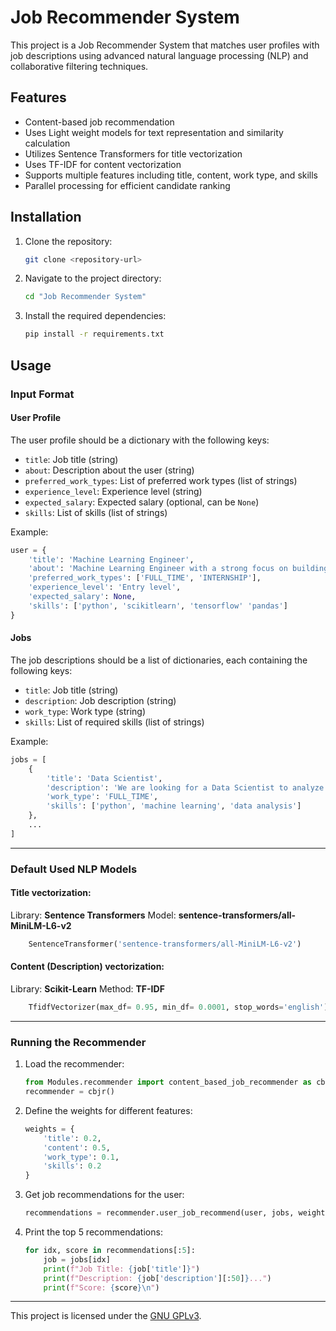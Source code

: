 # Job Recommender System

This project is a Job Recommender System that matches user profiles with job descriptions using advanced natural language processing (NLP) and collaborative filtering techniques.

## Features

- Content-based job recommendation
- Uses Light weight models for text representation and similarity calculation
- Utilizes Sentence Transformers for title vectorization
- Uses TF-IDF for content vectorization
- Supports multiple features including title, content, work type, and skills
- Parallel processing for efficient candidate ranking

## Installation

1. Clone the repository:
    ```sh
    git clone <repository-url>
    ```

2. Navigate to the project directory:
    ```sh
    cd "Job Recommender System"
    ```

3. Install the required dependencies:
    ```sh
    pip install -r requirements.txt
    ```

## Usage

### Input Format

#### User Profile

The user profile should be a dictionary with the following keys:

- `title`: Job title (string)
- `about`: Description about the user (string)
- `preferred_work_types`: List of preferred work types (list of strings)
- `experience_level`: Experience level (string)
- `expected_salary`: Expected salary (optional, can be `None`)
- `skills`: List of skills (list of strings)

Example:
```python
user = {
    'title': 'Machine Learning Engineer',
    'about': 'Machine Learning Engineer with a strong focus on building intelligent systems...',
    'preferred_work_types': ['FULL_TIME', 'INTERNSHIP'],
    'experience_level': 'Entry level',
    'expected_salary': None,
    'skills': ['python', 'scikitlearn', 'tensorflow' 'pandas']
}
```

#### Jobs

The job descriptions should be a list of dictionaries, each containing the following keys:

- `title`: Job title (string)
- `description`: Job description (string)
- `work_type`: Work type (string)
- `skills`: List of required skills (list of strings)

Example:
```python
jobs = [
    {
        'title': 'Data Scientist',
        'description': 'We are looking for a Data Scientist to analyze large amounts of raw information...',
        'work_type': 'FULL_TIME',
        'skills': ['python', 'machine learning', 'data analysis']
    },
    ...
]
```
---
### Default Used NLP Models
#### Title vectorization:
Library: **Sentence Transformers**
Model: **sentence-transformers/all-MiniLM-L6-v2**
```python
    SentenceTransformer('sentence-transformers/all-MiniLM-L6-v2')
```

#### Content (Description) vectorization:
Library: **Scikit-Learn**
Method: **TF-IDF**
```python
    TfidfVectorizer(max_df= 0.95, min_df= 0.0001, stop_words='english')
```

---
### Running the Recommender

1. Load the recommender:
    ```python
    from Modules.recommender import content_based_job_recommender as cbjr
    recommender = cbjr()
    ```

2. Define the weights for different features:
    ```python
    weights = {
        'title': 0.2,
        'content': 0.5,
        'work_type': 0.1,
        'skills': 0.2
    }
    ```

3. Get job recommendations for the user:
    ```python
    recommendations = recommender.user_job_recommend(user, jobs, weights)
    ```

4. Print the top 5 recommendations:
    ```python
    for idx, score in recommendations[:5]:
        job = jobs[idx]
        print(f"Job Title: {job['title']}")
        print(f"Description: {job['description'][:50]}...")
        print(f"Score: {score}\n")
    ```
---
This project is licensed under the [GNU GPLv3](LICENSE).